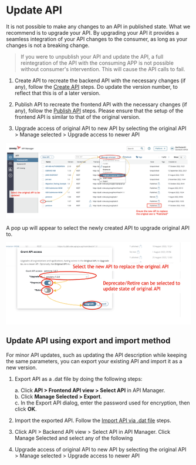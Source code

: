 # Update API
It is not possible to make any changes to an API in published state. What we recommend is to upgrade your API. By upgrading your API it provides a seamless integration of your API changes to the consumer, as long as your changes is not a breaking change.

> If you were to unpublish your API and update the API, a full reintegration of the API with the consuming APP is not possible without consumer's intervention. This will cause the API calls to fail.

1. Create API to recreate the backend API with the necessary changes (if any), follow the [Create API](docs/publisher/create-api.md) steps. Do update the version number, to reflect that this is of a later version.

2. Publish API to recreate the frontend API with the necessary changes (if any), follow the [Publish API](docs/publisher/publish-api.md) steps. Please ensure that the setup of the frontend API is similar to that of the original version.

3. Upgrade access of original API to new API by selecting the original API > Manage selected > Upgrade access to newer API

![backend-api](./image/update-api/upgrade-access-to-newer-api.png)

A pop up will appear to select the newly created API to upgrade original API to.

![backend-api](./image/update-api/upgrade-access-to-newer-api-2.png)

## Update API using export and import method

For minor API updates, such as updating the API description while keeping the same parameters, you can export your existing API and import it as a new version.

1. Export API as a .dat file by doing the following steps:

    a. Click **API > Frontend API view > Select API** in API Manager.<br>
    b. Click **Manage Selected > Export**.<br>
    c. In the Export API dialog, enter the password used for encryption, then click **OK**.

2. Import the exported API. Follow the [Import API via .dat file](https://docs.developer.tech.gov.sg/docs/apex-cloud-user-guide/docs/publisher/publish-api?id=import-api-via-dat-file) steps.

3. Click API > Backend API view > Select API in API Manager.
Click Manage Selected and select any of the following

4. Upgrade access of original API to new API by selecting the original API > Manage selected > Upgrade access to newer API
